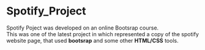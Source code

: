 # Spotify_Project

Spotify Poject was developed on an online Bootsrap course.<br>
This was one of the latest project in which represented a copy of the spotify website page, that used <b>bootsrap</b> and some other <b>HTML/CSS</b> tools. 
